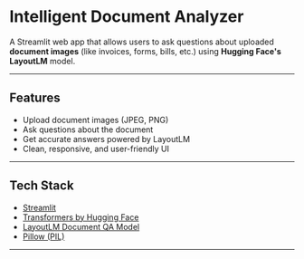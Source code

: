 # Intelligent Document Analyzer

A Streamlit web app that allows users to ask questions about uploaded **document images** (like invoices, forms, bills, etc.) using **Hugging Face's LayoutLM** model.

---

## Features

- Upload document images (JPEG, PNG)
- Ask questions about the document
- Get accurate answers powered by LayoutLM
- Clean, responsive, and user-friendly UI

---


## Tech Stack

- [Streamlit](https://streamlit.io/)
- [Transformers by Hugging Face](https://huggingface.co/docs/transformers/index)
- [LayoutLM Document QA Model](https://huggingface.co/impira/layoutlm-document-qa)
- [Pillow (PIL)](https://pypi.org/project/Pillow/)

---

